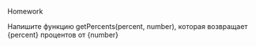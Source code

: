 Homework

Напишите функцию getPercents(percent, number), которая возвращает {percent} процентов от {number}